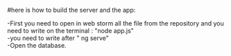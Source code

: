 #here is how to build the server and the app:

-First you need to open in web storm all the file from the repository and you need to write on the terminal : "node app.js" <br />
-you need to write after " ng serve" <br />
-Open the database.


